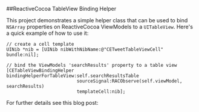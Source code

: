 ##ReactiveCocoa TableView Binding Helper

This project demonstrates a simple helper class that can be used to bind `NSArray` properties on ReactiveCocoa ViewModels to a `UITableView`. Here's a quick example of how to use it:

    // create a cell template
    UINib *nib = [UINib nibWithNibName:@"CETweetTableViewCell" bundle:nil];
    
    // bind the ViewModels 'searchResults' property to a table view
    [CETableViewBindingHelper bindingHelperForTableView:self.searchResultsTable
                              sourceSignal:RACObserve(self.viewModel, searchResults)
                              templateCell:nib];
                              
For further details see this blog post:                              